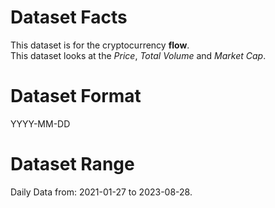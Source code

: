 # Dataset Facts

This dataset is for the cryptocurrency **flow**.    
This dataset looks at the _Price_, _Total Volume_ and _Market Cap_.       

# Dataset Format  

YYYY-MM-DD    

# Dataset Range    

Daily Data from: 2021-01-27 to 2023-08-28.    
 